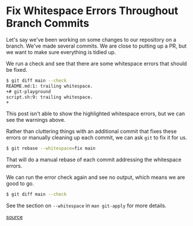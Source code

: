 # Fix Whitespace Errors Throughout Branch Commits

Let's say we've been working on some changes to our repository on a branch.
We've made several commits. We are close to putting up a PR, but we want to
make sure everything is tidied up.

We run a check and see that there are some whitespace errors that should be
fixed.

```bash
$ git diff main --check
README.md:1: trailing whitespace.
+# git-playground
script.sh:9: trailing whitespace.
+
```

This post isn't able to show the highlighted whitespace errors, but we can see
the warnings above.

Rather than cluttering things with an additional commit that fixes these errors
or manually cleaning up each commit, we can ask `git` to fix it for us.

```bash
$ git rebase --whitespace=fix main
```

That will do a manual rebase of each commit addressing the whitespace errors.

We can run the error check again and see no output, which means we are good to
go.

```bash
$ git diff main --check
```

See the section on `--whitespace` in `man git-apply` for more details.

[source](https://git-scm.com/book/en/v2/Customizing-Git-Git-Configuration)
